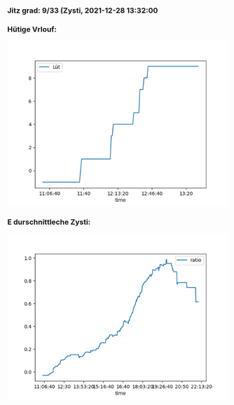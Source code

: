 ### Jitz grad: 9/33 (Zysti, 2021-12-28 13:32:00

### Hütige Vrlouf:
![Graph](Today.png)

### E durschnittleche Zysti:
![Graph](Zysti.png)
